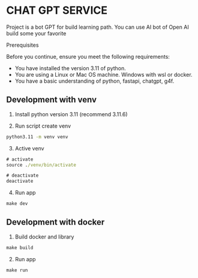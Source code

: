# CHAT GPT SERVICE
Project is a bot GPT for build learning path.
You can use AI bot of Open AI build some your favorite

Prerequisites

Before you continue, ensure you meet the following requirements:

* You have installed the version 3.11 of python.
* You are using a Linux or Mac OS machine. Windows with wsl or docker.
* You have a basic understanding of python, fastapi, chatgpt, g4f.
## Development with venv
1. Install python version 3.11 (recommend 3.11.6)

2. Run script create venv
```cmd
python3.11 -m venv venv
```
3. Active venv
```cmd
# activate
source ./venv/bin/activate
```
```cmd
# deactivate
deactivate
```

4. Run app
```cmd
make dev
```

## Development with docker
1. Build docker and library
```cmd
make build
```

2. Run app
```cmd
make run
```
